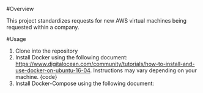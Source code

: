 #Overview

This project standardizes requests for new AWS virtual machines being requested within a company. 

#Usage

1. Clone into the repository
2. Install Docker using the following document: https://www.digitalocean.com/community/tutorials/how-to-install-and-use-docker-on-ubuntu-16-04. Instructions may vary depending on your machine.
{code}
3. Install Docker-Compose using the following document: 
